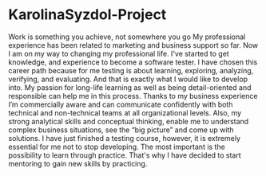 # KarolinaSyzdol-Project
Work is something you achieve, not somewhere you go
My professional experience has been related to marketing and business support so far. Now I am on my way to changing my professional life. I've started to get knowledge, and experience to become a software tester.
I have chosen this career path because for me testing is about learning, exploring, analyzing, verifying, and evaluating. And that is exactly what I would like to develop into.
My passion for long-life learning as well as being detail-oriented and responsible can help me in this process. Thanks to my business experience I’m commercially aware and can communicate confidently with both technical and non-technical teams at all organizational levels. Also, my strong analytical skills and conceptual thinking, enable me to understand complex business situations, see the “big picture” and come up with solutions.
I have just finished a testing course, however, it is extremely essential for me not to stop developing. The most important is the possibility to learn through practice. That's why I have decided to start mentoring to gain new skills by practicing.
 